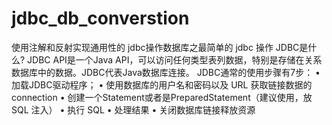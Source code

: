 # jdbc_db_converstion
使用注解和反射实现通用性的 jdbc操作数据库之最简单的 jdbc 操作
JDBC是什么?
JDBC API是一个Java API，可以访问任何类型表列数据，特别是存储在关系数据库中的数据。JDBC代表Java数据库连接。
JDBC通常的使用步骤有7步：
•	加载JDBC驱动程序；
•	使用数据库的用户名和密码以及 URL 获取链接数据的 connection
•	创建一个Statement或者是PreparedStatement（建议使用，放 SQL 注入）
•	执行 SQL
•	处理结果
•	关闭数据库链接释放资源

